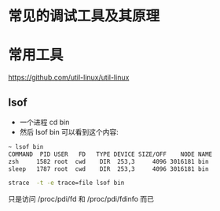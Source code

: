 # 常见的调试工具及其原理

# 常用工具

https://github.com/util-linux/util-linux

## lsof

- 一个进程 cd bin
- 然后 lsof bin 可以看到这个内容:
```txt
~ lsof bin
COMMAND  PID USER   FD   TYPE DEVICE SIZE/OFF    NODE NAME
zsh     1582 root  cwd    DIR  253,3     4096 3016181 bin
sleep   1787 root  cwd    DIR  253,3     4096 3016181 bin
```

```sh
strace  -t -e trace=file lsof bin
```
只是访问 /proc/pdi/fd 和 /proc/pdi/fdinfo 而已
